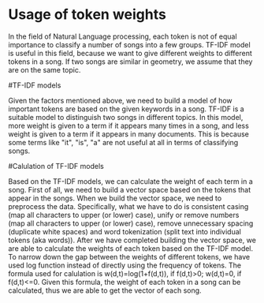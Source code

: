 # Usage of token weights

In the field of Natural Language processing, each token is not of equal importance to classify a number of songs into a few groups. TF-IDF model is useful in this field, because we want to give different weights to different tokens in a song. If two songs are similar in geometry, we assume that they are on the same topic.

#TF-IDF models

Given the factors mentioned above, we need to build a model of how important tokens are based on the given keywords in a song. TF-IDF is a suitable model to distinguish two songs in different topics. In this model, more weight is given to a term if it appears many times in a song, and less weight is given to a term if it appears in many documents. This is because some terms like "it", "is", "a" are not useful at all in terms of classifying songs.

#Calulation of TF-IDF models

Based on the TF-IDF models, we can calculate the weight of each term in a song. First of all, we need to build a vector space based on the tokens that appear in the songs. When we build the vector space, we need to preprocess the data. Specifically, what we have to do is consistent casing (map all characters to upper (or lower) case), unify or remove numbers (map all characters to upper (or lower) case), remove unnecessary spacing (duplicate white spaces) and word tokenization (split text into individual tokens (aka words)). After we have completed building the vector space, we are able to calculate the weights of each token based on the TF-IDF model. To narrow down the gap between the weights of different tokens, we have used log function instead of directly using the frequency of tokens. The formula used for calulation is w(d,t)=log(1+f(d,t)), if f(d,t)>0; w(d,t)=0, if f(d,t)<=0. Given this formula, the weight of each token in a song can be calculated, thus we are able to get the vector of each song.